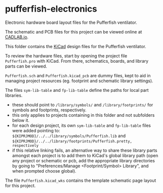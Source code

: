 # pufferfish-electronics

Electronic hardware board layout files for the Pufferfish ventilator.

The schematic and PCB files for this project can be viewed online at [CADLAB.io](https://cadlab.io/project/22897). 

This folder contains the [KiCad](https://kicad-pcb.org/) design files for the Pufferfish ventilator.

To review the hardware files, start by opening the project file `Pufferfish.pro` with KiCad. From there, schematics, boards, and library parts can be viewed.

`Pufferfish.sch` and `Pufferfish.kicad_pcb` are dummy files, kept to aid in managing project resources (eg. footprint and schematic library settings).

The files `sym-lib-table` and `fp-lib-table` define the paths for local part libraries. 
  * these should point to `/library/symbols/` and `/library/footprints/` for symbols and footprints, respectively. 
  * this only applies to projects containing in this folder and not subfolders below it. 
  * for each design project, its own `sym-lib-table` and `fp-lib-table` files were added pointing to: `${KIPRJMOD}/../../library/symbols/Pufferfish.lib` and `${KIPRJMOD}/../../library/footprints/Pufferfish.pretty, respectively`
  * if this relative linking fails, an alternative way to share these library parts amongst each project is to add them to KiCad's global library path (open any project or schematic or pcb, add the appropriate library directories by going to "Preferences/Manage <Footprint/Symbol> Library", and when prompted choose global).

The file `Pufferfish.kicad_wks` contains the template schematic page layout for this project.
